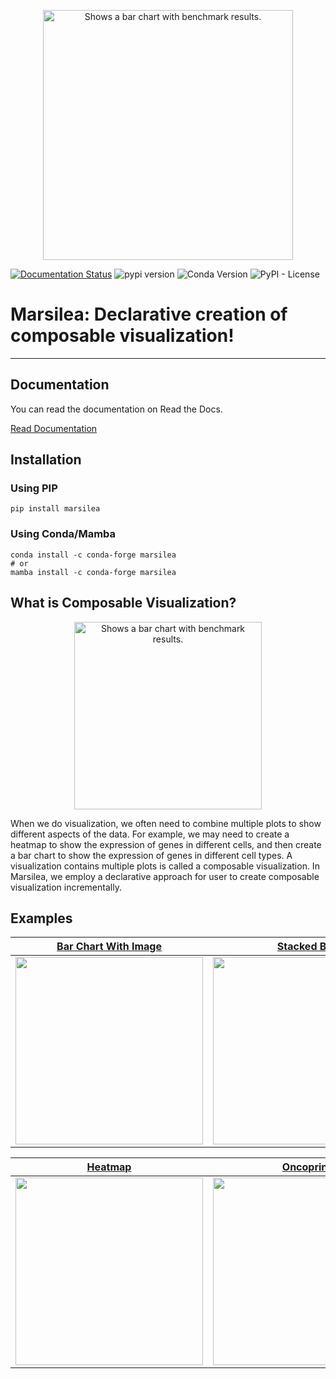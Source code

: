 <p align="center">
  <picture align="center">
    <source media="(prefers-color-scheme: dark)" srcset="https://github.com/Marsilea-viz/marsilea/raw/main/img/banner-dark.jpg">
    <source media="(prefers-color-scheme: light)" srcset="https://github.com/Marsilea-viz/marsilea/raw/main/img/banner-blue.jpg">
    <img alt="Shows a bar chart with benchmark results." src="https://github.com/Marsilea-viz/marsilea/raw/main/img/banner-dark.jpg" width="400">
  </picture>
</p>

[![Documentation Status](https://readthedocs.org/projects/marsilea/badge/?version=stable&style=flat-square)](https://marsilea.readthedocs.io/en/stable)
![pypi version](https://img.shields.io/pypi/v/marsilea?color=0098FF&logo=python&logoColor=white&style=flat-square)
![Conda Version](https://img.shields.io/conda/vn/conda-forge/marsilea?style=flat-square&logo=anaconda&logoColor=white&color=%2344A833)
![PyPI - License](https://img.shields.io/pypi/l/marsilea?color=FFD43B&style=flat-square)

# Marsilea: Declarative creation of composable visualization!

---

## Documentation

You can read the documentation on Read the Docs.

[Read Documentation](https://marsilea.readthedocs.io/)

## Installation

### Using PIP
```shell
pip install marsilea
```
### Using Conda/Mamba
```shell
conda install -c conda-forge marsilea
# or
mamba install -c conda-forge marsilea
```

## What is Composable Visualization?

<p align="center">
  <picture align="center">
    <img alt="Shows a bar chart with benchmark results." src="https://github.com/Marsilea-viz/marsilea/raw/main/img/showcase.gif" width="300">
  </picture>
</p>

When we do visualization, we often need to combine multiple plots to show different aspects of the data.
For example, we may need to create a heatmap to show the expression of genes in different cells,
and then create a bar chart to show the expression of genes in different cell types.
A visualization contains multiple plots is called a composable visualization.
In Marsilea, we employ a declarative approach for user to create composable visualization incrementally.

## Examples

<table>
    <thead>
        <tr>
            <th>
                <a href="https://marsilea.readthedocs.io/en/latest/examples/Gallery/plot_tiobe_index.html">
                    Bar Chart With Image
                </a>
            </th>
            <th>
                <a href="https://marsilea.readthedocs.io/en/latest/examples/Gallery/plot_oil_well.html">
                    Stacked Bar
                </a>
            </th>
            <th>
                <a href="https://marsilea.readthedocs.io/en/latest/examples/Gallery/plot_arc_diagram.html">
                    Arc Diagram
                </a>
            </th>
        </tr>
    </thead>
    <tbody>
        <tr>
            <td>
                <img src="https://marsilea.readthedocs.io/en/latest/_images/sphx_glr_plot_tiobe_index_001_2_00x.png" height="300px">
            </td>
            <td>
                <img src="https://marsilea.readthedocs.io/en/latest/_images/sphx_glr_plot_oil_well_001_2_00x.png" height="300px">
            </td>
            <td>
                <img src="https://marsilea.readthedocs.io/en/latest/_images/sphx_glr_plot_arc_diagram_001_2_00x.png" width="300px">
            </td>
        </tr>
    </tbody>
</table>

<table>
    <thead>
        <tr>
            <th>
                <a href="https://marsilea.readthedocs.io/en/latest/examples/Gallery/plot_pbmc3k.html">
                    Heatmap
                </a>
            </th>
            <th>
                <a href="https://marsilea.readthedocs.io/en/latest/examples/Gallery/plot_oncoprint.html">
                    Oncoprint
                </a>
            </th>
            <th>
                <a href="https://marsilea.readthedocs.io/en/latest/examples/Gallery/plot_upset.html">
                    Upsetplot
                </a>
            </th>
        </tr>
    </thead>
    <tbody>
        <tr>
            <td>
                <img src="https://marsilea.readthedocs.io/en/latest/_images/sphx_glr_plot_pbmc3k_001_2_00x.png" width="300px">
            </td>
            <td>
                <img src="https://marsilea.readthedocs.io/en/latest/_images/sphx_glr_plot_oncoprint_005_2_00x.png" width="300px">
            </td>
            <td>
                <img src="https://marsilea.readthedocs.io/en/latest/_images/sphx_glr_plot_upset_001_2_00x.png" width="300px">
            </td>
        </tr>
    </tbody>
</table>
